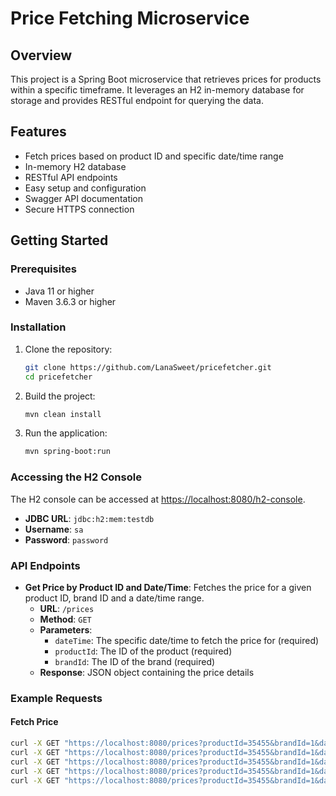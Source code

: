 # Price Fetching Microservice

## Overview
This project is a Spring Boot microservice that retrieves prices for products within a specific timeframe. It leverages an H2 in-memory database for storage and provides RESTful endpoint for querying the data.

## Features
- Fetch prices based on product ID and specific date/time range
- In-memory H2 database
- RESTful API endpoints
- Easy setup and configuration
- Swagger API documentation
- Secure HTTPS connection

## Getting Started

### Prerequisites
- Java 11 or higher
- Maven 3.6.3 or higher

### Installation

1. Clone the repository:
    ```sh
    git clone https://github.com/LanaSweet/pricefetcher.git
    cd pricefetcher
    ```

2. Build the project:
    ```sh
    mvn clean install
    ```

3. Run the application:
    ```sh
    mvn spring-boot:run
    ```

### Accessing the H2 Console
The H2 console can be accessed at [https://localhost:8080/h2-console](http://localhost:8080/h2-console).
- **JDBC URL**: `jdbc:h2:mem:testdb`
- **Username**: `sa`
- **Password**: `password`

### API Endpoints
- **Get Price by Product ID and Date/Time**: Fetches the price for a given product ID, brand ID and a date/time range.
    - **URL**: `/prices`
    - **Method**: `GET`
    - **Parameters**:
        - `dateTime`: The specific date/time to fetch the price for (required)
        - `productId`: The ID of the product (required)
        - `brandId`: The ID of the brand (required)
    - **Response**: JSON object containing the price details

### Example Requests

#### Fetch Price
```sh
curl -X GET "https://localhost:8080/prices?productId=35455&brandId=1&dateTime=2020-06-14T10:00:00"
curl -X GET "https://localhost:8080/prices?productId=35455&brandId=1&dateTime=2020-06-14T16:00:00"
curl -X GET "https://localhost:8080/prices?productId=35455&brandId=1&dateTime=2020-06-14T21:00:00"
curl -X GET "https://localhost:8080/prices?productId=35455&brandId=1&dateTime=2020-06-15T10:00:00"
curl -X GET "https://localhost:8080/prices?productId=35455&brandId=1&dateTime=2020-06-16T21:00:00"